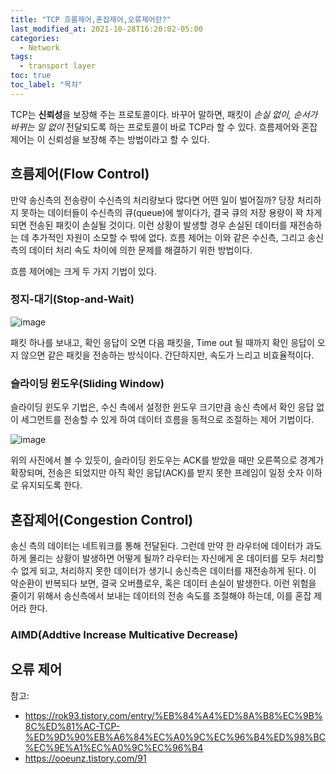 ```yaml
---
title: "TCP 흐름제어,혼잡제어,오류제어란?"
last_modified_at: 2021-10-28T16:20:02-05:00
categories:
  - Network
tags:
  - transport layer
toc: true
toc_label: "목차"
---
```


TCP는 **신뢰성**을 보장해 주는 프로토콜이다. 바꾸어 말하면, 패킷이 *손실 없이, 순서가 바뀌는 일 없이* 전달되도록 하는 프로토콜이 바로 TCP라 할 수 있다. 흐름제어와 혼잡제어는 이 신뢰성을 보장해 주는 방법이라고 할 수 있다. 

## 흐름제어(Flow Control)

만약 송신측의 전송량이 수신측의 처리량보다 많다면 어떤 일이 벌어질까? 당장 처리하지 못하는 데이터들이 수신측의 큐(queue)에 쌓이다가, 결국 큐의 저장 용량이 꽉 차게 되면 전송된 패킷이 손실될 것이다. 이런 상황이 발생할 경우 손실된 데이터를 재전송하는 데 추가적인 자원이 소모할 수 밖에 없다. 흐름 제어는 이와 같은 수신측, 그리고 송신측의 데이터 처리 속도 차이에 의한 문제를 해결하기 위한 방법이다. 

흐름 제어에는 크게 두 가지 기법이 있다. 

### 정지-대기(Stop-and-Wait)

![image](https://user-images.githubusercontent.com/28294925/139268711-602c5d0b-daf7-418e-9f2d-187a1855528c.png)

패킷 하나를 보내고, 확인 응답이 오면 다음 패킷을, Time out 될 때까지 확인 응답이 오지 않으면 같은 패킷을 전송하는 방식이다. 간단하지만, 속도가 느리고 비효율적이다. 

### 슬라이딩 윈도우(Sliding Window)

슬라이딩 윈도우 기법은, 수신 측에서 설정한 윈도우 크기만큼 송신 측에서 확인 응답 없이 세그먼트를 전송할 수 있게 하여 데이터 흐름을 동적으로 조절하는 제어 기법이다. 

![image](https://user-images.githubusercontent.com/28294925/139270110-e2477858-5091-4fb1-9c48-12b5a94398bd.png)

위의 사진에서 볼 수 있듯이, 슬라이딩 윈도우는 ACK를 받았을 때만 오른쪽으로 경계가 확장되며, 전송은 되었지만 아직 확인 응답(ACK)를 받지 못한 프레임이 일정 숫자 이하로 유지되도록 한다. 

## 혼잡제어(Congestion Control)

송신 측의 데이터는 네트워크를 통해 전달된다. 그런데 만약 한 라우터에 데이터가 과도하게 몰리는 상황이 발생하면 어떻게 될까? 라우터는 자신에게 온 데이터를 모두 처리할 수 없게 되고, 처리하지 못한 데이터가 생기니 송신측은 데이터를 재전송하게 된다. 이 악순환이 반복되다 보면, 결국 오버플로우, 혹은 데이터 손실이 발생한다. 이런 위험을 줄이기 위해서 송신측에서 보내는 데이터의 전송 속도를 조절해야 하는데, 이를 혼잡 제어라 한다. 

### AIMD(Addtive Increase Multicative Decrease)

### 

## 오류 제어


참고: 
- https://rok93.tistory.com/entry/%EB%84%A4%ED%8A%B8%EC%9B%8C%ED%81%AC-TCP-%ED%9D%90%EB%A6%84%EC%A0%9C%EC%96%B4%ED%98%BC%EC%9E%A1%EC%A0%9C%EC%96%B4
- https://ooeunz.tistory.com/91